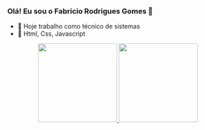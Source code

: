 ### Olá! Eu sou o Fabricio Rodrigues Gomes  👋

- 🔭 Hoje trabalho como técnico de sistemas
- 🌱 Html, Css, Javascript
<div align="center">
  <a href="https://github.com/fabriciorodrigues95">
  <img height="180em" src="https://github-readme-stats.vercel.app/api?username=fabriciorodrigues95&show_icons=true&theme=dracula&include_all_commits=true&count_private=true"/>
  <img height="180em" src="https://github-readme-stats.vercel.app/api/top-langs/?username=fabriciorodrigues95&layout=compact&langs_count=7&theme=dracula"/>
</div>
   
